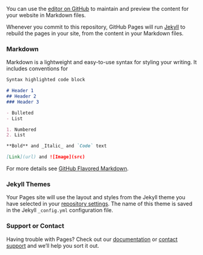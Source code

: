 You can use the [editor on GitHub](https://github.com/Fixitfor/fixitfor.github.io/edit/master/README.md) to maintain 
and preview the content for your website in Markdown files.

Whenever you commit to this repository, GitHub Pages will run [Jekyll](https://jekyllrb.com/) to rebuild the pages in 
your site, from the content in your Markdown files.

### Markdown

Markdown is a lightweight and easy-to-use syntax for styling your writing. It includes conventions for

```markdown
Syntax highlighted code block

# Header 1
## Header 2
### Header 3

- Bulleted
- List

1. Numbered
2. List

**Bold** and _Italic_ and `Code` text

[Link](url) and ![Image](src)
```

For more details see [GitHub Flavored Markdown](https://guides.github.com/features/mastering-markdown/).

### Jekyll Themes

Your Pages site will use the layout and styles from the Jekyll theme you have selected in your 
[repository settings](https://github.com/Fixitfor/fixitfor.github.io/settings). The name of this theme is saved in the 
Jekyll `_config.yml` configuration file.

### Support or Contact

Having trouble with Pages? Check out our [documentation](https://help.github.com/categories/github-pages-basics/) or 
[contact support](https://github.com/contact) and we’ll help you sort it out.
